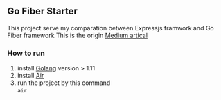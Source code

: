 ## Go Fiber Starter
This project serve my comparation between Expressjs framwork and Go Fiber framework 
This is the origin [Medium artical](https://medium.com/@thanhdatvo/consider-go-fiber-as-an-upgrade-for-express-js-1569176f65d)
### How to run
1. install [Golang](https://golang.org/doc/install) version > 1.11
2. install [Air](https://github.com/cosmtrek/air) 
3. run the project by this command  
```air ```  
